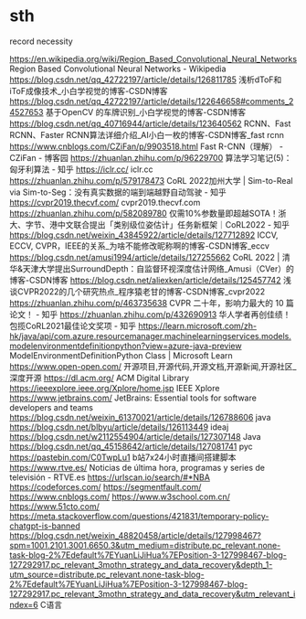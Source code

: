 # sth
record necessity

https://en.wikipedia.org/wiki/Region_Based_Convolutional_Neural_Networks
Region Based Convolutional Neural Networks - Wikipedia
https://blog.csdn.net/qq_42722197/article/details/126811785
浅析dToF和iToF成像技术_小白学视觉的博客-CSDN博客
https://blog.csdn.net/qq_42722197/article/details/122646658#comments_24527653
基于OpenCV 的车牌识别_小白学视觉的博客-CSDN博客
https://blog.csdn.net/qq_40716944/article/details/123640562
RCNN、Fast RCNN、Faster RCNN算法详细介绍_AI小白一枚的博客-CSDN博客_fast rcnn
https://www.cnblogs.com/CZiFan/p/9903518.html
Fast R-CNN（理解） - CZiFan - 博客园
https://zhuanlan.zhihu.com/p/96229700
算法学习笔记(5)：匈牙利算法 - 知乎
https://iclr.cc/
iclr.cc
https://zhuanlan.zhihu.com/p/579178473
CoRL 2022加州大学 | Sim-to-Real via Sim-to-Seg：没有真实数据的端到端越野自动驾驶 - 知乎
https://cvpr2019.thecvf.com/
cvpr2019.thecvf.com
https://zhuanlan.zhihu.com/p/582089780
仅需10%参数量即超越SOTA！浙大、字节、港中文联合提出「类别级位姿估计」任务新框架｜CoRL2022 - 知乎
https://blog.csdn.net/weixin_43845922/article/details/127712892
ICCV, ECCV, CVPR，IEEE的关系_为啥不能修改昵称啊的博客-CSDN博客_eccv
https://blog.csdn.net/amusi1994/article/details/127255662
CoRL 2022 | 清华&天津大学提出SurroundDepth：自监督环视深度估计网络_Amusi（CVer）的博客-CSDN博客
https://blog.csdn.net/aliexken/article/details/125457742
浅谈CVPR2022的几个研究热点_程序猿老甘的博客-CSDN博客_cvpr2022
https://zhuanlan.zhihu.com/p/463735638
CVPR 二十年，影响力最大的 10 篇论文！ - 知乎
https://zhuanlan.zhihu.com/p/432690913
华人学者再创佳绩！包揽CoRL2021最佳论文奖项 - 知乎
https://learn.microsoft.com/zh-hk/java/api/com.azure.resourcemanager.machinelearningservices.models.modelenvironmentdefinitionpython?view=azure-java-preview
ModelEnvironmentDefinitionPython Class | Microsoft Learn
https://www.open-open.com/
开源项目,开源代码,开源文档,开源新闻,开源社区_深度开源
https://dl.acm.org/
ACM Digital Library
https://ieeexplore.ieee.org/Xplore/home.jsp
IEEE Xplore
https://www.jetbrains.com/
JetBrains: Essential tools for software developers and teams
https://blog.csdn.net/weixin_61370021/article/details/126788606
java
https://blog.csdn.net/blbyu/article/details/126113449
ideaj
https://blog.csdn.net/w2112554904/article/details/127307148
Java
https://blog.csdn.net/qq_45158642/article/details/127081741
pyc
https://pastebin.com/C0TwpLu1
b站7x24小时直播间搭建脚本
https://www.rtve.es/
Noticias de última hora, programas y series de televisión - RTVE.es
https://urlscan.io/search/#*NBA
https://codeforces.com/
https://segmentfault.com/
https://www.cnblogs.com/
https://www.w3school.com.cn/
https://www.51cto.com/
https://meta.stackoverflow.com/questions/421831/temporary-policy-chatgpt-is-banned
https://blog.csdn.net/weixin_48820458/article/details/127998467?spm=1001.2101.3001.6650.3&utm_medium=distribute.pc_relevant.none-task-blog-2%7Edefault%7EYuanLiJiHua%7EPosition-3-127998467-blog-127292917.pc_relevant_3mothn_strategy_and_data_recovery&depth_1-utm_source=distribute.pc_relevant.none-task-blog-2%7Edefault%7EYuanLiJiHua%7EPosition-3-127998467-blog-127292917.pc_relevant_3mothn_strategy_and_data_recovery&utm_relevant_index=6
C语言
